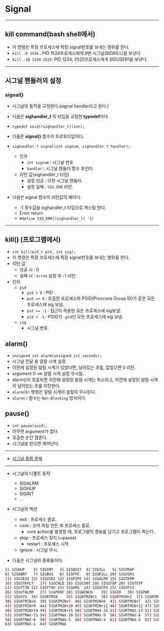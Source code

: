 # Signal
------------------------

## kill command(bash shell에서)
- 이 명령은 특정 프로세스에 특정 signal번호를 보내는 행위를 한다.
- `kill -9 1534` : PID 1534프로세스에게 9번 시그널(SIGKILL)을 보낸다.
- `kill -10 1234 2525`: PID 1234, 2525프로세스에게 SIGUSER1을 보낸다.

-----------------------

## 시그널 핸들러의 설정
### signal()
- 시그널의 동작을 규정한다.(signal handler라고 한다.)
- 다음은 **sighandler_t** 의 타입을 규정한 **typedef**이다.
- `typedef void(*sighandler_t)(int);`

- 다음은 **signal()** 함수의 프로토타입이다.
- `sighandler_t signal(int signum, sighandler_t handler);`
  - 인자
    - `int signum` : 시그널 번호
    - `handler` : 시그널 핸들러 함수 포인터.
  - 리턴 값(sighandler_t 타입)
    - 설정 성공 : 이전 시그널 핸들러.
    - 설정 실패 : `SIG_ERR` 리턴.

- 다음은 signal 함수의 리턴값의 예이다.
  - -1 정수값을 sighandler_t 타입으로 캐스팅 한다.
  - Error return
  - `#define SIG_ERR((sighandler_t) -1)`

-------------------------

## kill() (프로그램에서)
- `int kill(pid_t pid, int sig);`
- 이 명령은 특정 프로세스에 특정 signal번호를 보내는 행위를 한다.
- 리턴 값
  - 성공 시 : 0
  - 실패 시 : `errno` 설정 후 -1 리턴.
- 인자
  - `pid`
    - `pid > 0` : PID
    - `pid == 0` : 호출한 프로세스와 PGID(Proccess Group ID)가 같은 모든 프로세스에 sig 보냄.
    - `pid == -1` : 접근이 허용된 모든 프로세스에 sig보냄.
    - `pid < -1` : PGID가 `-pid`인 모든 프로세스에 sig 보냄.
  - `sig`
    - 시그널 번호.


## alarm()
- `unsigned int alarm(unsigned int seconds);`
- 시그널 전달 용 알람 시계 설정.
- 이전에 설정된 알람 시계가 있었다면, 남아있는 초를, 없었으면 0 리턴.
- argument 0 ==> 알람 시게 설정 무시됨.
- alarm()이 호출되면 이전에 설정된 알람 시계는 취소되고, 이전에 설정된 알람 시계의 남아있는 초를 리턴한다.
- `alarm(0)` 명령은 알람 시계의 설정이 무시된다.
- `alarm()` 함수는 `Non-Blocking` 방식이다.

## pause()
- `int pause(void);`
- 아무련 argument가 없다.
- 호출한 순간 멈춘다.
- 시그널을 받으면 깨어난다.
-----------------------

- [시그널 종합 문제](./system/EX02-14_sfind/sfind.c)

------------------------
- 시그널의 디폴트 동작
  - SIGALRM
  - SIGHUP
  - SIGINT
  - ...

- 시그널의 액션
  - exit : 프로세스 종료.
  - core : 코어 파일 만든 후 프로세스 종료.
    - core action을 발생할 때, 프로그램의 정보를 남기고 프로그램이 죽는다.
  - stop : 프로세스 정지.(=pause)
    - restart : 프로세스 시작
  - ignore : 시그널 무시.

- 다음은 시그널의 종류들이다.

```bash
1) SIGHUP	 2) SIGINT	 3) SIGQUIT	 4) SIGILL	 5) SIGTRAP
6) SIGABRT	 7) SIGBUS	 8) SIGFPE	 9) SIGKILL	10) SIGUSR1
11) SIGSEGV	12) SIGUSR2	13) SIGPIPE	14) SIGALRM	15) SIGTERM
16) SIGSTKFLT	17) SIGCHLD	18) SIGCONT	19) SIGSTOP	20) SIGTSTP
21) SIGTTIN	22) SIGTTOU	23) SIGURG	24) SIGXCPU	25) SIGXFSZ
26) SIGVTALRM	27) SIGPROF	28) SIGWINCH	29) SIGIO	30) SIGPWR
31) SIGSYS	34) SIGRTMIN	35) SIGRTMIN+1	36) SIGRTMIN+2	37) SIGRTMIN+3
38) SIGRTMIN+4	39) SIGRTMIN+5	40) SIGRTMIN+6	41) SIGRTMIN+7	42) SIGRTMIN+8
43) SIGRTMIN+9	44) SIGRTMIN+10	45) SIGRTMIN+11	46) SIGRTMIN+12	47) SIGRTMIN+13
48) SIGRTMIN+14	49) SIGRTMIN+15	50) SIGRTMAX-14	51) SIGRTMAX-13	52) SIGRTMAX-12
53) SIGRTMAX-11	54) SIGRTMAX-10	55) SIGRTMAX-9	56) SIGRTMAX-8	57) SIGRTMAX-7
58) SIGRTMAX-6	59) SIGRTMAX-5	60) SIGRTMAX-4	61) SIGRTMAX-3	62) SIGRTMAX-2
63) SIGRTMAX-1	64) SIGRTMAX
```
